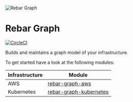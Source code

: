 ![Rebar Graph](https://raw.githubusercontent.com/rebar-cloud/rebar-graph/master/docs/img/readme-logo.png)

# Rebar Graph

[![CircleCI](https://circleci.com/gh/rebar-cloud/rebar-graph.svg?style=svg)](https://circleci.com/gh/rebar-cloud/rebar-graph)

Builds and maintains a graph model of your infrastructure.

To get started have a look at the following modules:

| Infrastructure | Module |
|----|----|
| AWS | [rebar-graph-aws](https://github.com/rebar-cloud/rebar-graph/blob/master/rebar-graph-aws/README.md)|
| Kubernetes | [rebar-graph-kubernetes](https://github.com/rebar-cloud/rebar-graph/blob/master/rebar-graph-kubernetes/README.md)|


